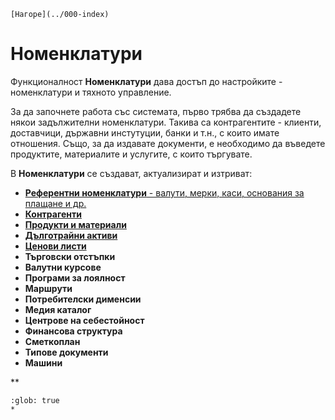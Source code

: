 ```{only} html
[Нагоре](../000-index)
```

# Номенклатури

Функционалност **Номенклатури** дава достъп до настройките - номенклатури и тяхното управление.  

За да започнете работа със системата, първо трябва да създадете някои задължителни номенклатури. Такива са контрагентите - клиенти, доставчици, държавни инстутуции, банки и т.н., с които имате отношения. Също, за да издавате документи, е необходимо да въведете продуктите, материалите и услугите, с които търгувате.  

В **Номенклатури** се създават, актуализират и изтриват: 

- [**Референтни номенклатури** - валути, мерки, каси, основания за плащане и др.](001-ref-nomenclatures.md)   
- [**Контрагенти**](002-contragents.md)  
- [**Продукти и материали**](003-items.md)  
- [**Дълготрайни активи**](004-assets.md)  
- [**Ценови листи**](005-price-lists.md)  
- **Търговски отстъпки**  
- **Валутни курсове**  
- **Програми за лоялност** 
- **Маршрути**  
- **Потребителски дименсии**  
- **Медия каталог**  
- **Центрове на себестойност**   
- **Финансова структура**  
- **Сметкоплан**  
- **Типове документи**  
- **Машини**  

**


```{toctree}
:glob: true
*
```